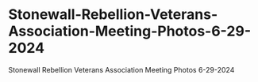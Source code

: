 # Stonewall-Rebellion-Veterans-Association-Meeting-Photos-6-29-2024
Stonewall Rebellion Veterans Association Meeting Photos 6-29-2024
